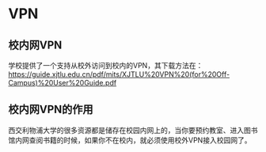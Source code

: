 
# VPN

## 校内网VPN
学校提供了一个支持从校外访问到校内的VPN，其下载方法在：
https://guide.xjtlu.edu.cn/pdf/mits/XJTLU%20VPN%20(for%20Off-Campus)%20User%20Guide.pdf



## 校内网VPN的作用
西交利物浦大学的很多资源都是储存在校园内网上的，当你要预约教室、进入图书馆内网查阅书籍的时候，如果你不在校内，就必须使用校外VPN接入校园网了。
